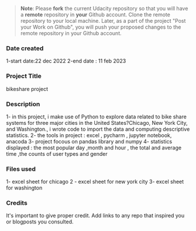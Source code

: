 >**Note**: Please **fork** the current Udacity repository so that you will have a **remote** repository in **your** Github account. Clone the remote repository to your local machine. Later, as a part of the project "Post your Work on Github", you will push your proposed changes to the remote repository in your Github account.

### Date created
1-start date:22 dec 2022 
2-end date : 11 feb 2023
### Project Title
bikeshare project 
### Description
1- in this project, i make use of Python to explore data related to bike share systems for three major cities in the United States?Chicago, New York City, and Washington., i wrote code to import the data and computing descriptive statistics.
2- the tools in project : excel , pycharm , jupyter notebook, anacoda
3- project focous on pandas  library  and numpy 
4- statistics displayed : the most popular day ,month and hour , the total and average time ,the counts of user types and gender
### Files used
1- excel sheet for chicago 
2 - excel sheet for new york city 
3- excel sheet for washington
### Credits
It's important to give proper credit. Add links to any repo that inspired you or blogposts you consulted.
